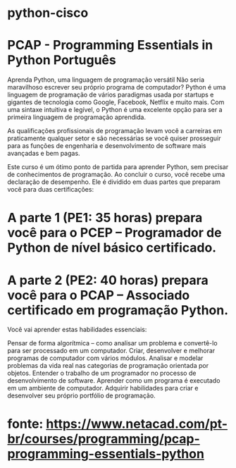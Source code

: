 # python-cisco

 # PCAP - Programming Essentials in Python Português

Aprenda Python, uma linguagem de programação versátil
Não seria maravilhoso escrever seu próprio programa de computador? Python é uma linguagem de programação de vários paradigmas usada por startups e gigantes de tecnologia como Google, Facebook, Netflix e muito mais. Com uma sintaxe intuitiva e legível, o Python é uma excelente opção para ser a primeira linguagem de programação aprendida.

As qualificações profissionais de programação levam você a carreiras em praticamente qualquer setor e são necessárias se você quiser prosseguir para as funções de engenharia e desenvolvimento de software mais avançadas e bem pagas.

Este curso é um ótimo ponto de partida para aprender Python, sem precisar de conhecimentos de programação. Ao concluir o curso, você recebe uma declaração de desempenho. Ele é dividido em duas partes que preparam você para duas certificações:

# A parte 1 (PE1: 35 horas) prepara você para o PCEP – Programador de Python de nível básico certificado.
# A parte 2 (PE2: 40 horas) prepara você para o PCAP – Associado certificado em programação Python.
 

Você vai aprender estas habilidades essenciais:

 

Pensar de forma algorítmica – como analisar um problema e convertê-lo para ser processado em um computador.
Criar, desenvolver e melhorar programas de computador com vários módulos.
Analisar e modelar problemas da vida real nas categorias de programação orientada por objetos.
Entender o trabalho de um programador no processo de desenvolvimento de software.
Aprender como um programa é executado em um ambiente de computador.
Adquirir habilidades para criar e desenvolver seu próprio portfólio de programação.

# fonte: https://www.netacad.com/pt-br/courses/programming/pcap-programming-essentials-python
